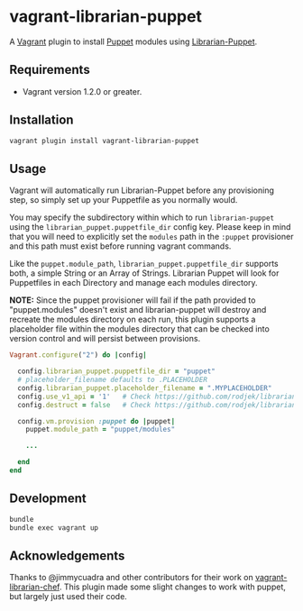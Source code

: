 # vagrant-librarian-puppet

A [Vagrant](http://www.vagrantup.com/) plugin to install
[Puppet](http://docs.puppetlabs.com/#puppetpuppet) modules using
[Librarian-Puppet](https://github.com/rodjek/librarian-puppet).

## Requirements

* Vagrant version 1.2.0 or greater.

## Installation

``` bash
vagrant plugin install vagrant-librarian-puppet
```

## Usage

Vagrant will automatically run Librarian-Puppet before any provisioning step, so
simply set up your Puppetfile as you normally would.

You may specify the subdirectory within which to run `librarian-puppet`
using the `librarian_puppet.puppetfile_dir` config key.  Please keep in mind
that you will need to explicitly set the `modules` path in the
`:puppet` provisioner and this path must exist before running vagrant commands.

Like the `puppet.module_path`, `librarian_puppet.puppetfile_dir` supports both,
a simple String or an Array of Strings. Librarian Puppet will look for Puppetfiles
in each Directory and manage each modules directory.


**NOTE:** Since the puppet provisioner will fail if the path provided to
"puppet.modules" doesn't exist and librarian-puppet will destroy and recreate
the modules directory on each run, this plugin supports a placeholder file
within the modules directory that can be checked into version control and will
persist between provisions.

```ruby
Vagrant.configure("2") do |config|

  config.librarian_puppet.puppetfile_dir = "puppet"
  # placeholder_filename defaults to .PLACEHOLDER
  config.librarian_puppet.placeholder_filename = ".MYPLACEHOLDER"
  config.use_v1_api = '1'   # Check https://github.com/rodjek/librarian-puppet#how-to-use
  config.destruct = false   # Check https://github.com/rodjek/librarian-puppet#how-to-use

  config.vm.provision :puppet do |puppet|
    puppet.module_path = "puppet/modules"

    ...

  end
end
```

## Development

``` bash
bundle
bundle exec vagrant up
```

## Acknowledgements

Thanks to @jimmycuadra and other contributors for their work on
[vagrant-librarian-chef](https://github.com/jimmycuadra/vagrant-librarian-chef).
This plugin made some slight changes to work with puppet, but largely just used
their code.
